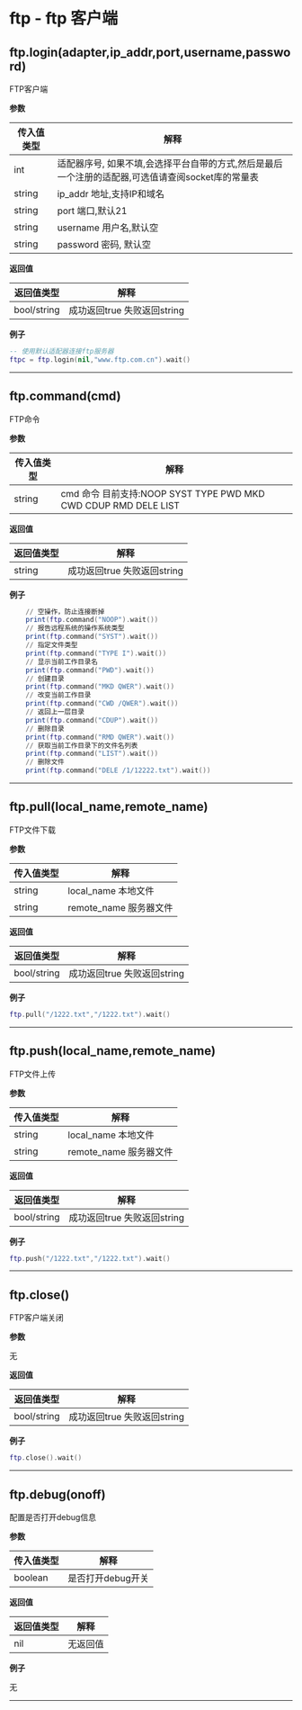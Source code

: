 # ftp - ftp 客户端

## ftp.login(adapter,ip_addr,port,username,password)

FTP客户端

**参数**

|传入值类型|解释|
|-|-|
|int|适配器序号, 如果不填,会选择平台自带的方式,然后是最后一个注册的适配器,可选值请查阅socket库的常量表|
|string|ip_addr 地址,支持IP和域名|
|string|port 端口,默认21|
|string|username 用户名,默认空|
|string|password 密码, 默认空|

**返回值**

|返回值类型|解释|
|-|-|
|bool/string|成功返回true 失败返回string|

**例子**

```lua
-- 使用默认适配器连接ftp服务器
ftpc = ftp.login(nil,"www.ftp.com.cn").wait()

```

---

## ftp.command(cmd)

FTP命令

**参数**

|传入值类型|解释|
|-|-|
|string|cmd 命令 目前支持:NOOP SYST TYPE PWD MKD CWD CDUP RMD DELE LIST|

**返回值**

|返回值类型|解释|
|-|-|
|string|成功返回true 失败返回string|

**例子**

```lua
    // 空操作，防止连接断掉
    print(ftp.command("NOOP").wait())
    // 报告远程系统的操作系统类型
    print(ftp.command("SYST").wait())
    // 指定文件类型
    print(ftp.command("TYPE I").wait())
    // 显示当前工作目录名
    print(ftp.command("PWD").wait())
    // 创建目录
    print(ftp.command("MKD QWER").wait())
    // 改变当前工作目录
    print(ftp.command("CWD /QWER").wait())
    // 返回上一层目录
    print(ftp.command("CDUP").wait())
    // 删除目录
    print(ftp.command("RMD QWER").wait())
    // 获取当前工作目录下的文件名列表
    print(ftp.command("LIST").wait())
    // 删除文件
    print(ftp.command("DELE /1/12222.txt").wait())

```

---

## ftp.pull(local_name,remote_name)

FTP文件下载

**参数**

|传入值类型|解释|
|-|-|
|string|local_name 本地文件|
|string|remote_name 服务器文件|

**返回值**

|返回值类型|解释|
|-|-|
|bool/string|成功返回true 失败返回string|

**例子**

```lua
ftp.pull("/1222.txt","/1222.txt").wait()

```

---

## ftp.push(local_name,remote_name)

FTP文件上传

**参数**

|传入值类型|解释|
|-|-|
|string|local_name 本地文件|
|string|remote_name 服务器文件|

**返回值**

|返回值类型|解释|
|-|-|
|bool/string|成功返回true 失败返回string|

**例子**

```lua
ftp.push("/1222.txt","/1222.txt").wait()

```

---

## ftp.close()

FTP客户端关闭

**参数**

无

**返回值**

|返回值类型|解释|
|-|-|
|bool/string|成功返回true 失败返回string|

**例子**

```lua
ftp.close().wait()

```

---

## ftp.debug(onoff)

配置是否打开debug信息

**参数**

|传入值类型|解释|
|-|-|
|boolean|是否打开debug开关|

**返回值**

|返回值类型|解释|
|-|-|
|nil|无返回值|

**例子**

无

---

